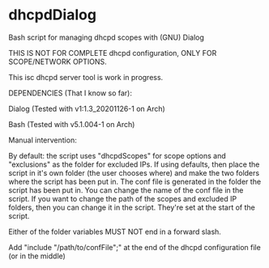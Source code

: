 # dhcpdDialog
Bash script for managing dhcpd scopes with (GNU) Dialog

THIS IS NOT FOR COMPLETE dhcpd configuration, ONLY FOR SCOPE/NETWORK OPTIONS.

This isc dhcpd server tool is work in progress.

DEPENDENCIES (That I know so far):

Dialog (Tested with v1:1.3_20201126-1 on Arch)

Bash (Tested with v5.1.004-1 on Arch)

Manual intervention:

By default: the script uses "dhcpdScopes" for scope options and "exclusions" as the folder for excluded IPs. If using defaults, then place the script in it's own folder (the user chooses where) and make the two folders where the script has been put in. The conf file is generated in the folder the script has been put in. You can change the name of the conf file in the script. If you want to change the path of the scopes and excluded IP folders, then you can change it in the script. They're set at the start of the script.

Either of the folder variables MUST NOT end in a forward slash.

Add "include "/path/to/confFile";" at the end of the dhcpd configuration file (or in the middle)
